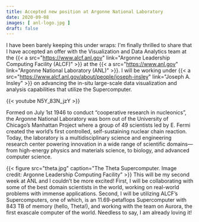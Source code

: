 ```yaml
---
title: Accepted new position at Argonne National Laboratory
date: 2020-09-08
images: [ anl-logo.jpg ]
draft: false
---
```


I have been barely keeping this under wraps: I'm finally thrilled to share that I have accepted an offer with the Visualization and Data Analytics team at the {{< a src="https://www.alcf.anl.gov" link="Argonne Leadership Computing Facility (ALCF)" >}} at the {{< a src="https://www.anl.gov" link="Argonne National Laboratory (ANL)" >}}. I will be working under {{< a src="https://www.alcf.anl.gov/about/people/joseph-insley" link="Joseph A. Insley" >}} on advancing the in-situ large-scale data visualization and analysis capabilities that utilize the Supercomputer.

{{< youtube N5Y_83N_jzY >}}

Formed on July 1st 1946 to conduct “cooperative research in nucleonics”, the Argonne National Laboratory was born out of the University of Chicago’s Manhattan Project where a group of 49 scientists led by E. Fermi created the world’s first controlled, self-sustaining nuclear chain reaction. Today, the laboratory is a multidisciplinary science and engineering research center powering innovation in a wide range of scientific domains— from high-energy physics and materials science, to biology, and advanced computer science.

{{< figure src="theta.jpg" caption="The Theta Supercomputer. Image credit: Argonne Leadership Computing Facility" >}}
This will be my second week at ANL and I couldn’t be more excited! First, I will be collaborating with some of the best domain scientists in the world, working on real-world problems with immense applications. Second, I will be utilizing ALCF’s Supercomputers, one of which, is an 11.69-petaflops Supercomputer with 843 TB of memory (hello, Theta!), and working with the team on Aurora, the first exascale computer of the world. Needless to say, I am already loving it!

